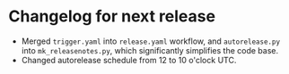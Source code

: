 <!-- SPDX-FileCopyrightText: 2022 geisserml <geisserml@gmail.com> -->
<!-- SPDX-License-Identifier: CC-BY-4.0 -->

# Changelog for next release

- Merged `trigger.yaml` into `release.yaml` workflow, and `autorelease.py` into `mk_releasenotes.py`, which significantly simplifies the code base.
- Changed autorelease schedule from 12 to 10 o'clock UTC.

